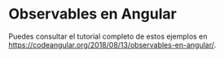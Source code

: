 # Observables en Angular

Puedes consultar el tutorial completo de estos ejemplos en https://codeangular.org/2018/08/13/observables-en-angular/.
